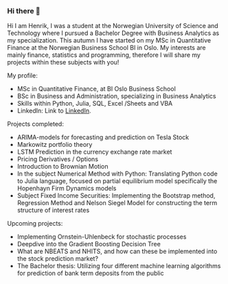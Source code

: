 ### Hi there 👋

<!--
**Henrkkn/Henrkkn** is a ✨ _special_ ✨ repository because its `README.md` (this file) appears on your GitHub profile.

Here are some ideas to get you started:

- 🔭 I’m currently working on ...
- 🌱 I’m currently learning ...
- 👯 I’m looking to collaborate on ...
- 🤔 I’m looking for help with ...
- 💬 Ask me about ...
- 📫 How to reach me: ...
- 😄 Pronouns: ...
- ⚡ Fun fact: ...
-->



Hi I am Henrik, I was a student at the Norwegian University of Science and Technology where I pursued a Bachelor Degree with Business Analytics as my specialization. This autumn I have started on my MSc in Quantitative Finance at the Norwegian Business School BI in Oslo.
My interests are mainly finance, statistics and programming, therefore I will share my projects within these subjects with you!

My profile:
- MSc in Quantitative Finance, at BI Oslo Business School
- BSc in Business and Administration, specializing in Business Analytics
- Skills within Python, Julia, SQL, Excel /Sheets and VBA
- LinkedIn: Link to [LinkedIn](https://www.linkedin.com/in/henrik-krantz-knudsen-aa95531b4/).



Projects completed:
- ARIMA-models for forecasting and prediction on Tesla Stock
- Markowitz portfolio theory
- LSTM Prediction in the currency exchange rate market
- Pricing Derivatives / Options
- Introduction to Brownian Motion
- In the subject Numerical Method with Python: Translating Python code to Julia language, focused on partial equilibrium model specifically the Hopenhayn Firm Dynamics models
- Subject Fixed Income Securities: Implementing the Bootstrap method, Regression Method and Nelson Siegel Model for constructing the term structure of interest rates

Upcoming projects:
- Implementing Ornstein-Uhlenbeck for stochastic processes
- Deepdive into the Gradient Boosting Decision Tree
- What are NBEATS and NHITS, and how can these be implemented into the stock prediction market?
- The Bachelor thesis: Utilizing four different machine learning algorithms for prediction of bank term deposits from the public
